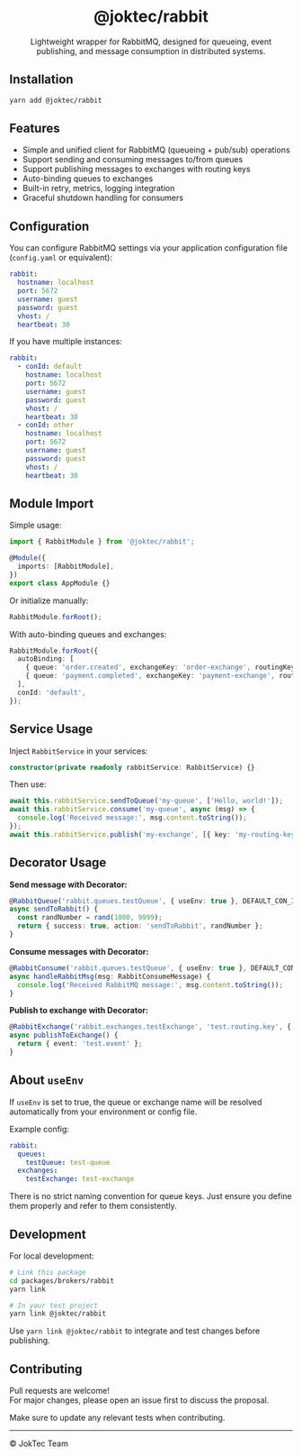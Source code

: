 <div align="center">
  <h1>@joktec/rabbit</h1>
  <p>Lightweight wrapper for RabbitMQ, designed for queueing, event publishing, and message consumption in distributed systems.</p>
</div>

## Installation

```bash
yarn add @joktec/rabbit
```

## Features

- Simple and unified client for RabbitMQ (queueing + pub/sub) operations
- Support sending and consuming messages to/from queues
- Support publishing messages to exchanges with routing keys
- Auto-binding queues to exchanges
- Built-in retry, metrics, logging integration
- Graceful shutdown handling for consumers

## Configuration

You can configure RabbitMQ settings via your application configuration file (`config.yaml` or equivalent):

```yaml
rabbit:
  hostname: localhost
  port: 5672
  username: guest
  password: guest
  vhost: /
  heartbeat: 30
```

If you have multiple instances:

```yaml
rabbit:
  - conId: default
    hostname: localhost
    port: 5672
    username: guest
    password: guest
    vhost: /
    heartbeat: 30
  - conId: other
    hostname: localhost
    port: 5672
    username: guest
    password: guest
    vhost: /
    heartbeat: 30
```

## Module Import

Simple usage:

```typescript
import { RabbitModule } from '@joktec/rabbit';

@Module({
  imports: [RabbitModule],
})
export class AppModule {}
```

Or initialize manually:

```typescript
RabbitModule.forRoot();
```

With auto-binding queues and exchanges:

```typescript
RabbitModule.forRoot({
  autoBinding: [
    { queue: 'order.created', exchangeKey: 'order-exchange', routingKey: 'order.created' },
    { queue: 'payment.completed', exchangeKey: 'payment-exchange', routingKey: 'payment.completed' },
  ],
  conId: 'default',
});
```

## Service Usage

Inject `RabbitService` in your services:

```typescript
constructor(private readonly rabbitService: RabbitService) {}
```

Then use:

```typescript
await this.rabbitService.sendToQueue('my-queue', ['Hello, world!']);
await this.rabbitService.consume('my-queue', async (msg) => {
  console.log('Received message:', msg.content.toString());
});
await this.rabbitService.publish('my-exchange', [{ key: 'my-routing-key', content: 'Broadcast event' }]);
```

## Decorator Usage

**Send message with Decorator:**

```typescript
@RabbitQueue('rabbit.queues.testQueue', { useEnv: true }, DEFAULT_CON_ID)
async sendToRabbit() {
  const randNumber = rand(1000, 9999);
  return { success: true, action: 'sendToRabbit', randNumber };
}
```

**Consume messages with Decorator:**

```typescript
@RabbitConsume('rabbit.queues.testQueue', { useEnv: true }, DEFAULT_CON_ID)
async handleRabbitMsg(msg: RabbitConsumeMessage) {
  console.log('Received RabbitMQ message:', msg.content.toString());
}
```

**Publish to exchange with Decorator:**

```typescript
@RabbitExchange('rabbit.exchanges.testExchange', 'test.routing.key', { useEnv: true }, DEFAULT_CON_ID)
async publishToExchange() {
  return { event: 'test.event' };
}
```

## About `useEnv`

If `useEnv` is set to true, the queue or exchange name will be resolved automatically from your environment or config file.

Example config:

```yaml
rabbit:
  queues:
    testQueue: test-queue
  exchanges:
    testExchange: test-exchange
```

There is no strict naming convention for queue keys. Just ensure you define them properly and refer to them consistently.

## Development

For local development:

```bash
# Link this package
cd packages/brokers/rabbit
yarn link

# In your test project
yarn link @joktec/rabbit
```

Use `yarn link @joktec/rabbit` to integrate and test changes before publishing.

## Contributing

Pull requests are welcome!  
For major changes, please open an issue first to discuss the proposal.

Make sure to update any relevant tests when contributing.

---
© JokTec Team
